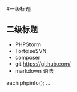 #一级标题
## 二级标题
+ PHPStorm
+ TortoiseSVN
+ composer
+ git https://github.com/
+ markdown 语法


each phpinfo();
...
